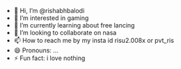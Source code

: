 - 👋 Hi, I’m @rishabhbalodi
- 👀 I’m interested in gaming 
- 🌱 I’m currently learning about free lancing 
- 💞️ I’m looking to collaborate on nasa
- 📫 How to reach me by my insta id risu2.008x or pvt_ris
- 😄 Pronouns: ...
- ⚡ Fun fact: i love nothing 

<!---
rishabhbalodi/rishabhbalodi is a ✨ special ✨ repository because its `README.md` (this file) appears on your GitHub profile.
You can click the Preview link to take a look at your changes.
--->
